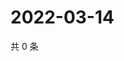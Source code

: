 # 2022-03-14

共 0 条

<!-- BEGIN WEIBO -->
<!-- 最后更新时间 Mon Mar 14 2022 18:01:26 GMT+0800 (China Standard Time) -->

<!-- END WEIBO -->
